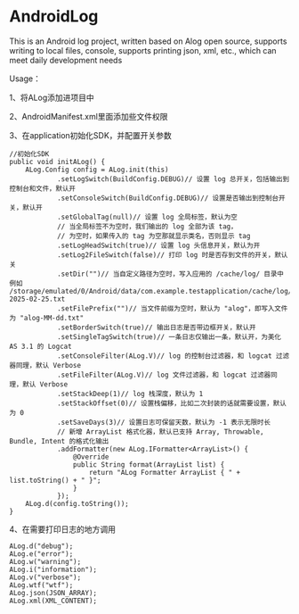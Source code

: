 # AndroidLog
This is an Android log project, written based on Alog open source, supports writing to local files, console, supports printing json, xml, etc., which can meet daily development needs


Usage：

1、将ALog添加进项目中

2、AndroidManifest.xml里面添加些文件权限
    <uses-permission android:name="android.permission.READ_EXTERNAL_STORAGE"/>
    <uses-permission android:name="android.permission.WRITE_EXTERNAL_STORAGE"/>
    
3、在application初始化SDK，并配置开关参数

    //初始化SDK
    public void initALog() {
        ALog.Config config = ALog.init(this)
                .setLogSwitch(BuildConfig.DEBUG)// 设置 log 总开关，包括输出到控制台和文件，默认开
                .setConsoleSwitch(BuildConfig.DEBUG)// 设置是否输出到控制台开关，默认开
                .setGlobalTag(null)// 设置 log 全局标签，默认为空
                // 当全局标签不为空时，我们输出的 log 全部为该 tag，
                // 为空时，如果传入的 tag 为空那就显示类名，否则显示 tag
                .setLogHeadSwitch(true)// 设置 log 头信息开关，默认为开
                .setLog2FileSwitch(false)// 打印 log 时是否存到文件的开关，默认关
                .setDir("")// 当自定义路径为空时，写入应用的 /cache/log/ 目录中 例如 /storage/emulated/0/Android/data/com.example.testapplication/cache/log/util-2025-02-25.txt
                .setFilePrefix("")// 当文件前缀为空时，默认为 "alog"，即写入文件为 "alog-MM-dd.txt"
                .setBorderSwitch(true)// 输出日志是否带边框开关，默认开
                .setSingleTagSwitch(true)// 一条日志仅输出一条，默认开，为美化 AS 3.1 的 Logcat
                .setConsoleFilter(ALog.V)// log 的控制台过滤器，和 logcat 过滤器同理，默认 Verbose
                .setFileFilter(ALog.V)// log 文件过滤器，和 logcat 过滤器同理，默认 Verbose
                .setStackDeep(1)// log 栈深度，默认为 1
                .setStackOffset(0)// 设置栈偏移，比如二次封装的话就需要设置，默认为 0
                .setSaveDays(3)// 设置日志可保留天数，默认为 -1 表示无限时长
                // 新增 ArrayList 格式化器，默认已支持 Array, Throwable, Bundle, Intent 的格式化输出
                .addFormatter(new ALog.IFormatter<ArrayList>() {
                    @Override
                    public String format(ArrayList list) {
                        return "ALog Formatter ArrayList { " + list.toString() + " }";
                    }
                });
        ALog.d(config.toString());
    }
    
4、在需要打印日志的地方调用

    ALog.d("debug");
    ALog.e("error");
    ALog.w("warning");
    ALog.i("information");
    ALog.v("verbose");
    ALog.wtf("wtf");
    ALog.json(JSON_ARRAY);
    ALog.xml(XML_CONTENT);

